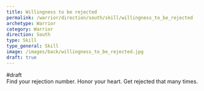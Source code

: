 ```yaml
---
title: Willingness to be rejected
permalink: /warrior/direction/south/skill/willingness_to_be_rejected
archetype: Warrior
category: Warrior
direction: South
type: Skill
type_general: Skill
image: /images/back/willingness_to_be_rejected.jpg
draft: true
---
```

#draft   
Find your rejection number. Honor your heart. Get rejected that many times. 
